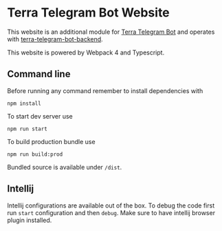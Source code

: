 # Terra Telegram Bot Website

This website is an additional module for [Terra Telegram Bot](https://github.com/block42-blockchain-company/thornode-telegram-bot) and operates with [terra-telegram-bot-backend](https://github.com/block42-blockchain-company/terra-telegram-bot-backend).

This website is powered by Webpack 4 and Typescript.

## Command line
Before running any command remember to install dependencies with
```
npm install
```
To start dev server use
```
npm run start
```

To build production bundle use
```
npm run build:prod
```
Bundled source is available under `/dist`.

## Intellij
Intellij configurations are available out of the box. To debug the code first run `start` configuration and then `debug`. Make sure to have intellij browser plugin installed.